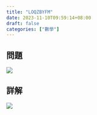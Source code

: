 ```yaml
---
title: "LOQZBYFM"
date: 2023-11-10T09:59:14+08:00
draft: false
categories: ["數學"]
---
```

<!--more-->

## 問題
<img src="/posts/solution/LOQZBYFM-q.png">

## 詳解
<img src="/posts/solution/LOQZBYFM-sol.png">

